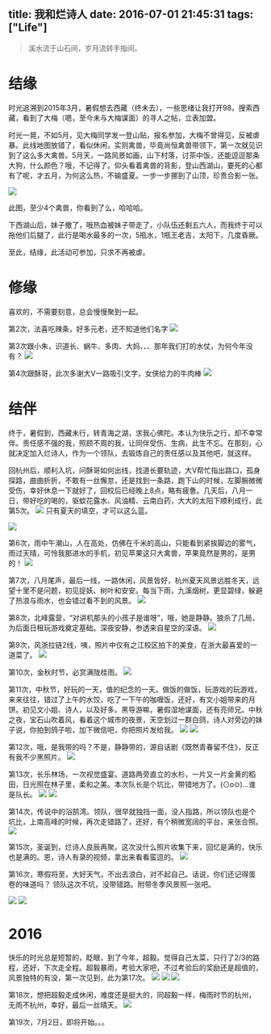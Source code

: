 title: 我和烂诗人
date: 2016-07-01 21:45:31
tags: ["Life"]
---


> 溪水流于山石间，岁月流转手指间。

结缘
====

时光追溯到2015年3月，暑假想去西藏（终未去），一些思绪让我打开98，搜索西藏，看到了大梅（嗯，至今未与大梅谋面）的寻人之帖，立表加盟。

时光一晃，不如5月，见大梅同学发一登山贴，报名参加，大梅不曾得见，反被虐暴。此线地图放错了，看似休闲，实则禽兽，毕竟尚恒禽兽带领下，第一次就见识到了这么多大禽兽。5月天，一路风景如画，山下村落，讨茶中饭，还能逗逗那条大狗，什么颜色？哦，不记得了。仰头看着禽兽的背影，登山西湖山，要死的心都有了呢，才五月，为何这么热，不输盛夏。一步一步挪到了山顶，珍贵合影一张。

![](http://7xlogg.com1.z0.glb.clouddn.com/lanshiren-1.jpg)

此图，至少4个禽兽，你看到了么，哈哈哈。

下西湖山后，妹子撤了，哦热血被妹子带走了，小队伍还剩五六人，而我终于可以拖他们后腿了，此行是喝水最多的一次，5瓶水，1瓶王老吉，太阳下，几度昏厥。

至此，结缘，此活动可参加，只求不再被虐。



修缘
====


喜欢的，不需要刻意，总会慢慢聚到一起。

第2次，法喜吃辣条，好多元老，还不知道他们名字
![](http://7xlogg.com1.z0.glb.clouddn.com/lanshiren-2.JPG) 

第3次跟小朱，识道长、蜗牛、多肉、大妈、、、那年我们打的水仗，为何今年没有？
![](http://7xlogg.com1.z0.glb.clouddn.com/lanshiren-3.JPG)

第4次跟酥哥，此次多谢大V一路吸引文字，女侠给力的牛肉棒
![](http://7xlogg.com1.z0.glb.clouddn.com/lanshiren-4.JPG) 



结伴
====

终于，暑假到，西藏未行，转青海之湖，求我心佛陀。本认为快乐之行，却不幸常伴。责任感不强的我，照顾不周的我，让同伴受伤、生病，此生不忘。在那刻，心就决定加入烂诗人，作为一个领队，去锻炼自己的责任感以及其他吧，就这样。

回杭州后，顺利入坑，问酥哥如何出线，找道长要轨迹，大V帮忙指出路口，孤身探路，曲曲折折，不敢有一丝懈怠，还是找到一条路，跑下山的时候，左脚腕微微受伤，幸好休息一下就好了，回校后已经晚上8点，略有疲惫。几天后，八月一日，带好吃的喝的，驱蚊花露水、风油精、云南白药，大大的太阳下顺利成行，此第5次。
![](http://7xlogg.com1.z0.glb.clouddn.com/lanshiren-5.JPG)
只有夏天的填空，才可以这么蓝。

![](http://7xlogg.com1.z0.glb.clouddn.com/lanshiren-5-2.jpg)
 


第6次，雨中午潮山，人在高处，仿佛在千米的高山，只能看到紧挨脚边的雾气，雨过天晴，可怜我那进水的手机，初见苹果这只大禽兽，苹果竟然是男的，是男的！
![](http://7xlogg.com1.z0.glb.clouddn.com/lanshiren-6.JPG)


第7次，八月尾声，最后一线，一路休闲，风景皆好，杭州夏天风景远胜冬天，远望十里不是问题，初见捉妖、树叶和安安。每当下雨，九溪烟树，更显碧绿，躲避了热浪与雨水，也会错过看不到的风景。
![](http://7xlogg.com1.z0.glb.clouddn.com/lanshiren-7.jpg)


第8次，北峰露营，“对讲机那头的小孩子是谁呀”，哦，她是静静。狼杀了几局，为后面日租玩游戏奠定基础。深夜安静，参透来自星空的深语。
![](http://7xlogg.com1.z0.glb.clouddn.com/lanshiren-8.jpg)


第9次，风浙拉链2线，咦，照片中仅有之江校区拍下的美食，在浙大最喜爱的一道菜了。
![](http://7xlogg.com1.z0.glb.clouddn.com/lanshiren-9.jpg)

第10次，金秋时节，必赏满陇桂雨。
![](http://7xlogg.com1.z0.glb.clouddn.com/lanshiren-10.jpg)


第11次，中秋节，好玩的一天，值的纪念的一天。做饭的做饭，玩游戏的玩游戏，来来往往，错过了上午的水饺，吃了一下午的咖喱饭，还好，有文小姐带来的月饼。初见文小姐、诗人，以及好多。黑导游嘛，暑假湿地谋面，还有亮师兄。中秋之夜，宝石山吹着风，看着这个城市的夜景，天空划过一群白鸽，诗人对旁边的妹子说，你拍到鸽子啦，加下微信吧，你把照片发给我。
![](http://7xlogg.com1.z0.glb.clouddn.com/lanshiren-11.JPG)
![](http://7xlogg.com1.z0.glb.clouddn.com/lanshiren-11-2.JPG)

第12次，哦，是我带的吗？不是，静静带的，源自话剧《既然青春留不住》，反正有我不少黑照片。
![](http://7xlogg.com1.z0.glb.clouddn.com/lanshiren-12.JPG)

第13次，长乐林场，一次视觉盛宴。道路两旁直立的水杉，一片又一片金黄的稻田，日光照在林子里，柔和之美。本次队长是个坑比，带错地方了。(⊙o⊙)…谁是队长。 
![](http://7xlogg.com1.z0.glb.clouddn.com/lanshiren-13.jpg)
![](http://7xlogg.com1.z0.glb.clouddn.com/lanshiren-13-2.jpg)

第14次，传说中的浴鹄湾。领队，很早就独挡一面，没人指路，所以领队也是个坑比，上南高峰的时候，再次走错路了，还好，有个稍微宽阔的平台，来张合照。
![](http://7xlogg.com1.z0.glb.clouddn.com/lanshiren-14.jpg)

第15次，圣诞到，烂诗人良辰再聚。这次没什么照片收集下来，回忆是满的，快乐也是满的。恩，诗人有录的视频，拿出来看看蛮逗的。
![](http://7xlogg.com1.z0.glb.clouddn.com/lanshiren-15.jpg)


第16次，寒假将至，大好天气，不出去浪白，对不起自己。话说，你们还记得蛋卷的味道吗？ 领队这次不坑，没带错路。附带冬季风景照一张吧。

![](http://7xlogg.com1.z0.glb.clouddn.com/lanshiren-16.jpg)
![](http://7xlogg.com1.z0.glb.clouddn.com/lanshiren-16-2.jpg)


2016
====


快乐的时光总是短暂的，眨眼，到了今年，超毅。觉得自己太菜，只行了2/3的路程，还好，下次走全程。超毅暴雨，考验大家吧，不过考验后的奖励还是超值的，风景独特的有没，第一次见到，此为第17次。
![](http://7xlogg.com1.z0.glb.clouddn.com/lanshiren-17.JPG) 
![](http://7xlogg.com1.z0.glb.clouddn.com/lanshiren-17-2.JPG)
![](http://7xlogg.com1.z0.glb.clouddn.com/lanshiren-17-3.JPG)

 

第18次，想把超毅走成休闲，难度还是挺大的，同超毅一样，梅雨时节的杭州，无雨不杭州，幸好，最后一丝晴天。
![](http://7xlogg.com1.z0.glb.clouddn.com/lanshiren-18.jpg) 

第19次，7月2日，即将开始。。。
